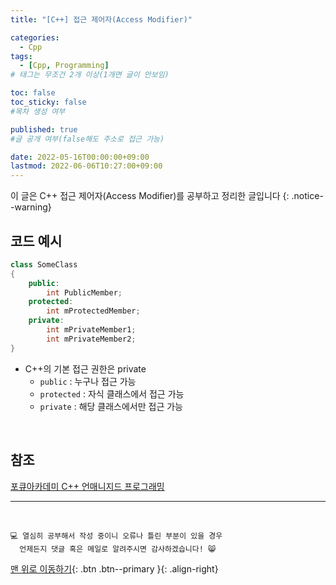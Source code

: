 ```yaml
---
title: "[C++] 접근 제어자(Access Modifier)" 

categories:
  - Cpp
tags:
  - [Cpp, Programming]
# 태그는 무조건 2개 이상(1개면 글이 안보임)

toc: false
toc_sticky: false
#목차 생성 여부

published: true
#글 공개 여부(false해도 주소로 접근 가능)

date: 2022-05-16T00:00:00+09:00
lastmod: 2022-06-06T10:27:00+09:00
---
```


이 글은 C++ 접근 제어자(Access Modifier)를 공부하고 정리한 글입니다
{: .notice--warning}

## 코드 예시
```cpp
class SomeClass
{
    public:
        int PublicMember;
    protected:
        int mProtectedMember;
    private:
        int mPrivateMember1;
        int mPrivateMember2;
}
```

- C++의 기본 접근 권한은 private
  - `public` : 누구나 접근 가능
  - `protected` : 자식 클래스에서 접근 가능
  - `private` : 해당 클래스에서만 접근 가능

<br>

## 참조
[포큐아카데미 C++ 언매니지드 프로그래밍](https://pocu-ko.teachable.com/p/comp3200)

***
<br>

    💻 열심히 공부해서 작성 중이니 오류나 틀린 부분이 있을 경우 
      언제든지 댓글 혹은 메일로 알려주시면 감사하겠습니다! 😸

[맨 위로 이동하기](#){: .btn .btn--primary }{: .align-right}